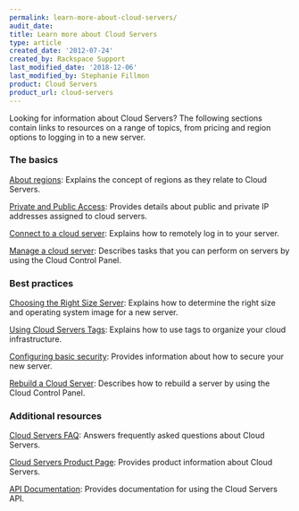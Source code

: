 ```yaml
---
permalink: learn-more-about-cloud-servers/
audit_date:
title: Learn more about Cloud Servers
type: article
created_date: '2012-07-24'
created_by: Rackspace Support
last_modified_date: '2018-12-06'
last_modified_by: Stephanie Fillmon
product: Cloud Servers
product_url: cloud-servers
---
```


Looking for information about Cloud Servers? The following sections contain links to resources on a range of topics, from pricing and region options to logging in to a new server.

### The basics

[About regions](/support/how-to/about-regions): Explains the concept of regions as they relate to Cloud Servers.

[Private and Public Access](/support/how-to/private-and-public-access-to-your-cloud-server): Provides details about public and private IP addresses assigned to cloud servers.

[Connect to a cloud server](/support/how-to/connect-to-a-cloud-server): Explains how to remotely log in to your server.

[Manage a cloud server](/support/how-to/manage-a-cloud-server): Describes tasks that you can perform on servers by using the Cloud Control Panel.

### Best practices

[Choosing the Right Size Server](/support/how-to/rackspace-cloud-essentials-choosing-the-right-size-cloud-server): Explains how to determine the right size and operating system image for a new server.

[Using Cloud Servers Tags](/support/how-to/using-cloud-servers-tags): Explains how to use tags to organize your cloud infrastructure.

[Configuring basic security](/support/how-to/configuring-basic-security): Provides information about how to secure your new server.

[Rebuild a Cloud Server](/support/how-to/rebuild-a-cloud-server): Describes how to rebuild a server by using the Cloud Control Panel.

### Additional resources

[Cloud Servers FAQ](/support/how-to/cloud-servers-faq): Answers frequently asked questions about Cloud Servers.

[Cloud Servers Product Page](https://www.rackspace.com/cloud/servers): Provides product information about Cloud Servers.

[API Documentation](https://developer.rackspace.com/docs/): Provides documentation for using the Cloud Servers API.
